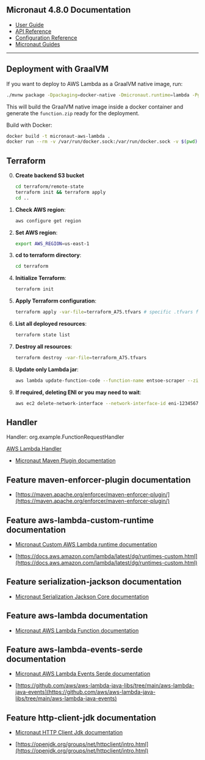 ## Micronaut 4.8.0 Documentation

- [User Guide](https://docs.micronaut.io/4.8.0/guide/index.html)
- [API Reference](https://docs.micronaut.io/4.8.0/api/index.html)
- [Configuration Reference](https://docs.micronaut.io/4.8.0/guide/configurationreference.html)
- [Micronaut Guides](https://guides.micronaut.io/index.html)
---

## Deployment with GraalVM

If you want to deploy to AWS Lambda as a GraalVM native image, run:

```bash
./mvnw package -Dpackaging=docker-native -Dmicronaut.runtime=lambda -Pgraalvm
```

This will build the GraalVM native image inside a docker container and generate the `function.zip` ready for the deployment.

Build with Docker:

```bash
docker build -t micronaut-aws-lambda .
docker run --rm -v /var/run/docker.sock:/var/run/docker.sock -v $(pwd):/app -w /app micronaut-lambda-builder
```

## Terraform
0. **Create backend S3 bucket**
   ```bash
   cd terraform/remote-state
   terraform init && terraform apply
   cd ..
   ```
1. **Check AWS region**:
    ```bash
    aws configure get region
    ```
2. **Set AWS region**:
    ```bash
    export AWS_REGION=us-east-1
    ```
3. **cd to terraform directory**:
    ```bash
    cd terraform
    ```
4. **Initialize Terraform**:
    ```bash
    terraform init
    ```
5. **Apply Terraform configuration**:
    ```bash
    terraform apply -var-file=terraform_A75.tfvars # specific .tfvars file
    ```
6. **List all deployed resources**:
    ```bash
    terraform state list
    ```
7. **Destroy all resources**:
    ```bash
    terraform destroy -var-file=terraform_A75.tfvars
    ```
8. **Update only Lambda jar**:
    ```bash
    aws lambda update-function-code --function-name entsoe-scraper --zip-file fileb://../target/function.zip
    ```
9. **If required, deleting ENI or you may need to wait**:
   ```bash
   aws ec2 delete-network-interface --network-interface-id eni-1234567890abcdef0
   ```

## Handler

Handler: org.example.FunctionRequestHandler

[AWS Lambda Handler](https://docs.aws.amazon.com/lambda/latest/dg/java-handler.html)

- [Micronaut Maven Plugin documentation](https://micronaut-projects.github.io/micronaut-maven-plugin/latest/)
## Feature maven-enforcer-plugin documentation

- [https://maven.apache.org/enforcer/maven-enforcer-plugin/](https://maven.apache.org/enforcer/maven-enforcer-plugin/)


## Feature aws-lambda-custom-runtime documentation

- [Micronaut Custom AWS Lambda runtime documentation](https://micronaut-projects.github.io/micronaut-aws/latest/guide/index.html#lambdaCustomRuntimes)

- [https://docs.aws.amazon.com/lambda/latest/dg/runtimes-custom.html](https://docs.aws.amazon.com/lambda/latest/dg/runtimes-custom.html)


## Feature serialization-jackson documentation

- [Micronaut Serialization Jackson Core documentation](https://micronaut-projects.github.io/micronaut-serialization/latest/guide/)


## Feature aws-lambda documentation

- [Micronaut AWS Lambda Function documentation](https://micronaut-projects.github.io/micronaut-aws/latest/guide/index.html#lambda)


## Feature aws-lambda-events-serde documentation

- [Micronaut AWS Lambda Events Serde documentation](https://micronaut-projects.github.io/micronaut-aws/snapshot/guide/#eventsLambdaSerde)

- [https://github.com/aws/aws-lambda-java-libs/tree/main/aws-lambda-java-events](https://github.com/aws/aws-lambda-java-libs/tree/main/aws-lambda-java-events)


## Feature http-client-jdk documentation

- [Micronaut HTTP Client Jdk documentation](https://docs.micronaut.io/latest/guide/index.html#jdkHttpClient)

- [https://openjdk.org/groups/net/httpclient/intro.html](https://openjdk.org/groups/net/httpclient/intro.html)


